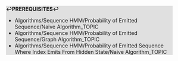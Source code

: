 <div style="margin:2em; background-color: #e0e0e0;">

<strong>↩PREREQUISITES↩</strong>

 * Algorithms/Sequence HMM/Probability of Emitted Sequence/Naive Algorithm_TOPIC
 * Algorithms/Sequence HMM/Probability of Emitted Sequence/Graph Algorithm_TOPIC
 * Algorithms/Sequence HMM/Probability of Emitted Sequence Where Index Emits From Hidden State/Naive Algorithm_TOPIC

</div>

